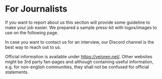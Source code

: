 # For Journalists

If you want to report about us this section will provide some guideline to make your job easier.
We prepared a sample press-kit with logos/images to use on the following page.

In case you want to contact us for an interview, our Discord channel is the best way to reach out to us.

Official information is available under https://veloren.net/.
Other websites might be 3rd party fan-pages and although containing useful information, e.g. for non-english communities, they shall not be confused for official statements.
